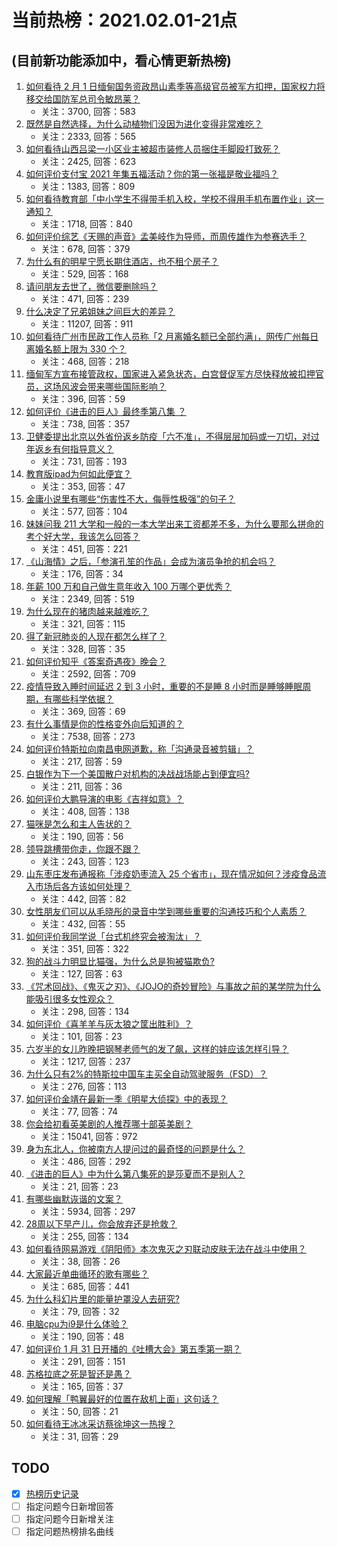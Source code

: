 # 当前热榜：2021.02.01-21点
## (目前新功能添加中，看心情更新热榜)
1. [如何看待 2 月 1 日缅甸国务资政昂山素季等高级官员被军方扣押，国家权力将移交给国防军总司令敏昂莱？](https://www.zhihu.com/question/442265428)
    * 关注：3700, 回答：583
2. [既然是自然选择，为什么动植物们没因为进化变得非常难吃？](https://www.zhihu.com/question/441096112)
    * 关注：2333, 回答：565
3. [如何看待山西吕梁一小区业主被超市装修人员捆住手脚殴打致死？](https://www.zhihu.com/question/441438262)
    * 关注：2425, 回答：623
4. [如何评价支付宝 2021 年集五福活动？你的第一张福是敬业福吗？](https://www.zhihu.com/question/442243817)
    * 关注：1383, 回答：809
5. [如何看待教育部「中小学生不得带手机入校，学校不得用手机布置作业」这一通知？](https://www.zhihu.com/question/442268156)
    * 关注：1718, 回答：840
6. [如何评价综艺《天赐的声音》孟美岐作为导师，而周传雄作为参赛选手？](https://www.zhihu.com/question/442172188)
    * 关注：678, 回答：379
7. [为什么有的明星宁愿长期住酒店，也不租个房子？](https://www.zhihu.com/question/442085261)
    * 关注：529, 回答：168
8. [请问朋友去世了，微信要删除吗？](https://www.zhihu.com/question/375737916)
    * 关注：471, 回答：239
9. [什么决定了兄弟姐妹之间巨大的差异？](https://www.zhihu.com/question/296862298)
    * 关注：11207, 回答：911
10. [如何看待广州市民政工作人员称「2 月离婚名额已全部约满」，网传广州每日离婚名额上限为 330 个？](https://www.zhihu.com/question/442317357)
    * 关注：468, 回答：218
11. [缅甸军方宣布接管政权，国家进入紧急状态，白宫督促军方尽快释放被扣押官员，这场风波会带来哪些国际影响？](https://www.zhihu.com/question/442277246)
    * 关注：396, 回答：59
12. [如何评价《进击的巨人》最终季第八集 ？](https://www.zhihu.com/question/442215728)
    * 关注：738, 回答：357
13. [卫健委提出北京以外省份返乡防疫「六不准」，不得层层加码或一刀切，对过年返乡有何指导意义？](https://www.zhihu.com/question/442161285)
    * 关注：731, 回答：193
14. [教育版ipad为何如此便宜？](https://www.zhihu.com/question/270264935)
    * 关注：353, 回答：47
15. [金庸小说里有哪些“伤害性不大，侮辱性极强”的句子？](https://www.zhihu.com/question/441244417)
    * 关注：577, 回答：104
16. [妹妹问我 211 大学和一般的一本大学出来工资都差不多，为什么要那么拼命的考个好大学，我该怎么回答？](https://www.zhihu.com/question/441088921)
    * 关注：451, 回答：221
17. [《山海情》之后，「参演孔笙的作品」会成为演员争抢的机会吗？](https://www.zhihu.com/question/440961681)
    * 关注：176, 回答：34
18. [年薪 100 万和自己做生意年收入 100 万哪个更优秀？](https://www.zhihu.com/question/436643451)
    * 关注：2349, 回答：519
19. [为什么现在的猪肉越来越难吃？](https://www.zhihu.com/question/298472267)
    * 关注：321, 回答：115
20. [得了新冠肺炎的人现在都怎么样了？](https://www.zhihu.com/question/395696795)
    * 关注：328, 回答：35
21. [如何评价知乎《答案奇遇夜》晚会？](https://www.zhihu.com/question/441882176)
    * 关注：2592, 回答：709
22. [疫情导致入睡时间延迟 2 到 3 小时，重要的不是睡 8 小时而是睡够睡眠周期，有哪些科学依据？](https://www.zhihu.com/question/442268185)
    * 关注：369, 回答：69
23. [有什么事情是你的性格变外向后知道的？](https://www.zhihu.com/question/338262811)
    * 关注：7538, 回答：273
24. [如何评价特斯拉向南昌电网道歉，称「沟通录音被剪辑」？](https://www.zhihu.com/question/442283163)
    * 关注：217, 回答：59
25. [白银作为下一个美国散户对机构的决战战场能占到便宜吗?](https://www.zhihu.com/question/441746362)
    * 关注：211, 回答：36
26. [如何评价大鹏导演的电影《吉祥如意》？](https://www.zhihu.com/question/409589663)
    * 关注：408, 回答：138
27. [猫咪是怎么和主人告状的？](https://www.zhihu.com/question/442005571)
    * 关注：190, 回答：56
28. [领导跳槽带你走，你跟不跟？](https://www.zhihu.com/question/433804952)
    * 关注：243, 回答：123
29. [山东枣庄发布通报称「涉疫奶枣流入 25 个省市」，现在情况如何？涉疫食品流入市场后各方该如何处理？](https://www.zhihu.com/question/442031151)
    * 关注：442, 回答：82
30. [女性朋友们可以从毛晓彤的录音中学到哪些重要的沟通技巧和个人素质？](https://www.zhihu.com/question/442090085)
    * 关注：432, 回答：55
31. [如何评价我同学说「台式机终究会被淘汰」？](https://www.zhihu.com/question/441250882)
    * 关注：351, 回答：322
32. [狗的战斗力明显比猫强，为什么总是狗被猫欺负?](https://www.zhihu.com/question/441988374)
    * 关注：127, 回答：63
33. [《咒术回战》、《鬼灭之刃》、《JOJO的奇妙冒险》与事故之前的某学院为什么能吸引很多女性观众？](https://www.zhihu.com/question/440725886)
    * 关注：298, 回答：134
34. [如何评价《喜羊羊与灰太狼之筐出胜利》？](https://www.zhihu.com/question/440661331)
    * 关注：101, 回答：23
35. [六岁半的女儿昨晚把钢琴老师气的发了飙，这样的娃应该怎样引导？](https://www.zhihu.com/question/55558623)
    * 关注：1217, 回答：237
36. [为什么只有2%的特斯拉中国车主买全自动驾驶服务（FSD）？](https://www.zhihu.com/question/442060606)
    * 关注：276, 回答：113
37. [如何评价金靖在最新一季《明星大侦探》中的表现？](https://www.zhihu.com/question/441559177)
    * 关注：77, 回答：74
38. [你会给初看英美剧的人推荐哪十部英美剧？](https://www.zhihu.com/question/21124373)
    * 关注：15041, 回答：972
39. [身为东北人，你被南方人提问过的最奇怪的问题是什么？](https://www.zhihu.com/question/432577771)
    * 关注：486, 回答：292
40. [《进击的巨人》中为什么第八集死的是莎夏而不是别人？](https://www.zhihu.com/question/442308911)
    * 关注：21, 回答：23
41. [有哪些幽默诙谐的文案？](https://www.zhihu.com/question/404508100)
    * 关注：5934, 回答：297
42. [28周以下早产儿，你会放弃还是抢救？](https://www.zhihu.com/question/333028195)
    * 关注：255, 回答：134
43. [如何看待网易游戏《阴阳师》本次鬼灭之刃联动皮肤无法在战斗中使用？](https://www.zhihu.com/question/442015715)
    * 关注：38, 回答：26
44. [大家最近单曲循环的歌有哪些？](https://www.zhihu.com/question/441284342)
    * 关注：685, 回答：441
45. [为什么科幻片里的能量护罩没人去研究?](https://www.zhihu.com/question/439719832)
    * 关注：79, 回答：32
46. [电脑cpu为i9是什么体验？](https://www.zhihu.com/question/441963771)
    * 关注：190, 回答：48
47. [如何评价 1 月 31 日开播的《吐槽大会》第五季第一期？](https://www.zhihu.com/question/442059071)
    * 关注：291, 回答：151
48. [苏格拉底之死是智还是愚？](https://www.zhihu.com/question/440469642)
    * 关注：165, 回答：37
49. [如何理解「鸭翼最好的位置在敌机上面」这句话？](https://www.zhihu.com/question/441818617)
    * 关注：50, 回答：21
50. [如何看待王冰冰采访蔡徐坤这一热搜？](https://www.zhihu.com/question/442353974)
    * 关注：31, 回答：29
## TODO
* [x] [热榜历史记录](hot_history/AllHot.md)
* [ ] 指定问题今日新增回答
* [ ] 指定问题今日新增关注
* [ ] 指定问题热榜排名曲线

